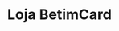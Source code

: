 ---
title: Loja BetimCard
imgs: 
  - src: /assets/img/icon/betimcard-logo.png
contact:
  email: betimcard@betimcard.com
  country_code: 55
  phone: (31) 3539-5125
  mobile: (31) 99426-0107
address:
  street: R. Espírito Santo
  number: 655
  line2: Sala 08
  neighborhood: Decamão
  city: Betim
  state: MG
  country: Brazil
  postal: 32603-064
  lat: "-19.9667641"
  lon: "-44.2111784"
social:
  gmaps: "https://maps.app.goo.gl/cCgDd1CX7xr16xHj7"
  gmaps_iframe_src: https://www.google.com/maps/embed?pb=!1m18!1m12!1m3!1d3749.9934482778144!2d-44.214037624771855!3d-19.966777781430025!2m3!1f0!2f0!3f0!3m2!1i1024!2i768!4f13.1!3m3!1m2!1s0xa6c3782756f5d7%3A0xfa06f7d2cf4195f3!2sBetimcard!5e0!3m2!1sen!2sbr!4v1698357038753!5m2!1sen!2sbr
business_hours:
  - weekday: Monday
    weekday_br: Segunda
    opens: "08:00"
    closes: "17:30"
  - weekday: Tuesday
    weekday_br: Terça
    opens: "08:00"
    closes: "17:30"
  - weekday: Wednesday
    weekday_br: Quarta
    opens: "08:00"
    closes: "17:30"
  - weekday: Thursday
    weekday_br: Quinta
    opens: "08:00"
    closes: "17:30"
  - weekday: Friday
    weekday_br: Sexta
    opens: "08:00"
    closes: "17:30"
---